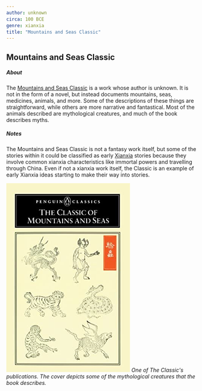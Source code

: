 ```yaml
---
author: unknown
circa: 100 BCE
genre: xianxia
title: "Mountains and Seas Classic"
---
```

## Mountains and Seas Classic
##### About
The [Mountains and Seas Classic](Mountains%20and%20Seas%20Classic.md) is a work whose author is unknown. It is not in the form of a novel, but instead documents mountains, seas, medicines, animals, and more. Some of the descriptions of these things are straightforward, while others are more narrative and fantastical. Most of the animals described are mythological creatures, and much of the book describes myths.

##### Notes
The Mountains and Seas Classic is not a fantasy work itself, but some of the stories within it could be classified as early [Xianxia](Xianxia.md) stories because they involve common xianxia characteristics like immortal powers and travelling through China. Even if not a xianxia work itself, the Classic is an example of early Xianxia ideas starting to make their way into stories.

![](Assets/Pasted%20image%2020221215221331.png)
*One of The Classic's publications. The cover depicts some of the mythological creatures that the book describes.*
